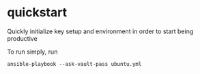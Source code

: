 # quickstart
Quickly initialize key setup and environment in order to start being productive

To run simply, run
```
ansible-playbook --ask-vault-pass ubuntu.yml
```
